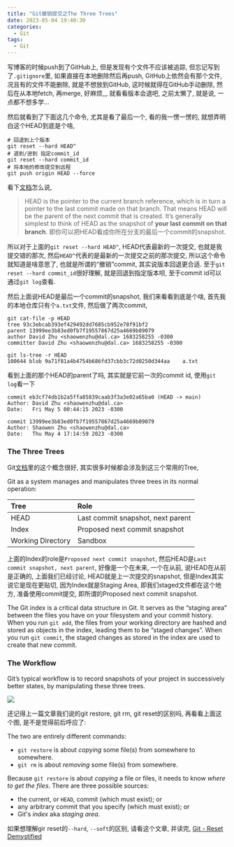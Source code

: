 ```yaml
---
title: "Git撤销提交之The Three Trees"
date: 2023-05-04 19:40:30
categories:
  - Git
tags:
  - Git
---
```


写博客的时候push到了GitHub上, 但是发现有个文件不应该被追踪, 但忘记写到了`.gitignore`里, 如果直接在本地删除然后再push, GitHub上依然会有那个文件, 况且有的文件不能删除, 就是不想放到GitHub, 这时候就得在GitHub手动删除, 然后在从本地fetch, 再merge, 好麻烦,,, 就看看版本会退吧, 之前太懒了, 就是说, 一点都不想多学...

然后就看到了下面这几个命令, 尤其是看了最后一个, 看的我一愣一愣的, 就想弄明白这个HEAD到底是个啥, 

```shell
# 回退到上个版本
git reset --hard HEAD^
# 退到/进到 指定commit_id
git reset --hard commit_id
# 将本地的修改提交到远程
git push origin HEAD --force
```

看下[文档](https://git-scm.com/book/en/v2/Git-Tools-Reset-Demystified)怎么说, 

> HEAD is the pointer to the current branch reference, which is in turn a pointer to the last commit made on that branch. That means HEAD will be the parent of the next commit that is created. It’s generally simplest to think of HEAD as the snapshot of **your last commit on that branch**. 即你可以把HEAD看成你所在分支的最后一个commit的snapshot. 

所以对于上面的`git reset --hard HEAD^`, HEAD代表最新的一次提交, 也就是我提交错的那次, 然后`HEAD^`代表的是最新的一次提交之前的那次提交, 所以这个命令就知道是啥意思了, 也就是所谓的“撤销”commit, 其实说版本回退更合适. 至于`git reset --hard commit_id`很好理解, 就是回退到指定版本呗, 至于commit id可以通过`git log`查看. 

然后上面说HEAD是最后一个commit的snapshot, 我们来看看到底是个啥, 首先我的本地仓库只有个`a.txt`文件, 然后做了两次commit, 

```shell
git cat-file -p HEAD                     
tree 93c3ebcab393ef429492dd7685cb952e78f91bf2
parent 13999ee3b83ed0fb7f19557867d25a4669b09079
author David Zhu <shaowenzhu@dal.ca> 1683258255 -0300
committer David Zhu <shaowenzhu@dal.ca> 1683258255 -0300

git ls-tree -r HEAD                      
100644 blob 9a71f81a4b4754b686fd37cbb3c72d0250d344aa	a.txt
```

看到上面的那个HEAD的parent了吗, 其实就是它前一次的commit id, 使用`git log`看一下

```shell
commit eb3cf74db1b2a5ffa85839caab3f3a3e02a65ba0 (HEAD -> main)
Author: David Zhu <shaowenzhu@dal.ca>
Date:   Fri May 5 00:44:15 2023 -0300

commit 13999ee3b83ed0fb7f19557867d25a4669b09079
Author: Shaowen Zhu <shaowenzhu@dal.ca>
Date:   Thu May 4 17:14:59 2023 -0300
```

### The Three Trees

Git[文档](https://git-scm.com/book/en/v2/Git-Tools-Reset-Demystified)里的这个概念很好, 其实很多时候都会涉及到这三个常用的Tree, 

Git as a system manages and manipulates three trees in its normal operation:

| Tree              | Role                              |
| :---------------- | :-------------------------------- |
| HEAD              | Last commit snapshot, next parent |
| Index             | Proposed next commit snapshot     |
| Working Directory | Sandbox                           |

上面的Index的role是`Proposed next commit snapshot`, 然后HEAD是`Last commit snapshot, next parent`, 好像是一个在未来, 一个在从前, 说HEAD在从前是正确的, 上面我们已经讨论, HEAD就是上一次提交的snapshot, 但是Index其实说它是现在更贴切, 因为Index就是Staging Area, 即我们staged文件都在这个地方, 准备使用commit提交, 即所谓的Proposed next commit snapshot. 

The Git index is a critical data structure in Git. It serves as the “staging area” between the files you have on your filesystem and your commit history. When you run `git add`, the files from your working directory are hashed and stored as objects in the index, leading them to be “staged changes”. When you run `git commit`, the staged changes as stored in the index are used to create that new commit.

### The Workflow

Git’s typical workflow is to record snapshots of your project in successively better states, by manipulating these three trees.

![](a.png)

还记得上一篇文章我们说的git restore, git rm, git reset的区别吗, 再看看上面这个图, 是不是觉得前后呼应了:

The two are entirely different commands:

- `git restore` is about *copying* some file(s) from somewhere to somewhere.
- `git rm` is about *removing* some file(s) from somewhere.

Because `git restore` is about *copying* a file or files, it needs to know *where to get the files*. There are three possible sources:

- the current, or `HEAD`, commit (which must exist); or
- any arbitrary commit that you specify (which must exist); or
- Git's *index* aka *staging area*.

如果想理解gir reset的`--hard`, `--soft`的区别, 请看这个文章, 并读完, [Git - Reset Demystified](https://git-scm.com/book/en/v2/Git-Tools-Reset-Demystified#_git_reset)
